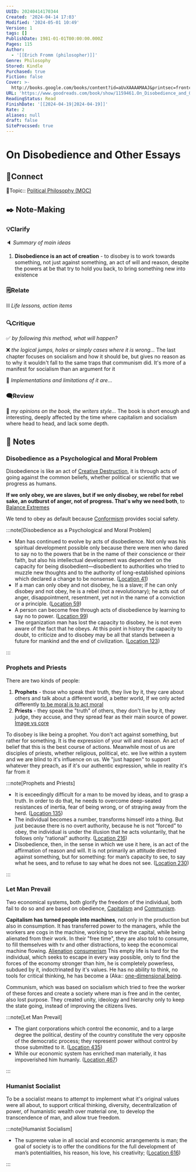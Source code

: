 ```yaml
---
UUID: 20240414170344
Created: '2024-04-14 17:03'
Modified: '2024-05-01 10:49'
Version: 1
tags: []
PublishDate: 1981-01-01T00:00:00.000Z
Pages: 115
Author:
  - '[[Erich Fromm (philosopher)]]'
Genre: Philosophy
Stored: Kindle
Purchased: true
Fiction: false
Cover: >-
  http://books.google.com/books/content?id=aUvXAAAAMAAJ&printsec=frontcover&img=1&zoom=1&source=gbs_api
URL: 'https://www.goodreads.com/book/show/1159461.On_Disobedience_and_Other_Essays'
ReadingStatus: Read
FinishDate: '[[2024-04-19|2024-04-19]]'
Rate: 2
aliases: null
draft: false
SiteProcssed: true
---
```


# On Disobedience and Other Essays

## 🔗Connect
🔼Topic:: [Political Philosophy (MOC)](/mocs/political-philosophy-moc.md)


## ✒️ Note-Making

### 💡Clarify
🔈 *Summary of main ideas*
1. **Disobedience is an act of creation** - to disobey is to work towards something, not just against something, an act of will and reason, despite the powers at be that try to hold you back, to bring something new into existence

### 🗒️Relate

⛓ *Life lessons, action items*

### 🔍Critique

✅ *by following this method, what will happen?*

❌ *the logical jumps, holes or simply cases where it is wrong...*
The last chapter focuses on socialism and how it should be, but gives no reason as to why it wouldn't fall to the same traps that communism did. It's more of a manifest for socialism than an argument for it

🧱 *Implementations and limitations of it are...*

### 🗨️Review

💭 *my opinions on the book, the writers style...*
The book is short enough and interesting, deeply affected by the time where capitalism and socialism where head to head, and lack some depth.

## 📒 Notes

### Disobedience as a Psychological and Moral Problem

Disobedience is like an act of [Creative Destruction](/notes/creative-destruction.md), it is through acts of going against the common beliefs, whether political or scientific that we progress as humans.

**If we only obey, we are slaves, but if we only disobey, we rebel for rebel sake, an outburst of anger, not of progress. That's why we need both**, to [Balance Extremes](/notes/balance-extremes.md)

We tend to obey as default because [Conformism](/notes/social-environment.md) provides social safety.

:::note[Disobedience as a Psychological and Moral Problem]

- Man has continued to evolve by acts of disobedience. Not only was his spiritual development possible only because there were men who dared to say no to the powers that be in the name of their conscience or their faith, but also his intellectual development was dependent on the capacity for being disobedient—disobedient to authorities who tried to muzzle new thoughts and to the authority of long-established opinions which declared a change to be nonsense. ([Location 41](https://readwise.io/to_kindle?action=open&asin=B003XDUCJK&location=41))
- If a man can only obey and not disobey, he is a slave; if he can only disobey and not obey, he is a rebel (not a revolutionary); he acts out of anger, disappointment, resentment, yet not in the name of a conviction or a principle. ([Location 59](https://readwise.io/to_kindle?action=open&asin=B003XDUCJK&location=59))
- A person can become free through acts of disobedience by learning to say no to power. ([Location 99](https://readwise.io/to_kindle?action=open&asin=B003XDUCJK&location=99))
- The organization man has lost the capacity to disobey, he is not even aware of the fact that he obeys. At this point in history the capacity to doubt, to criticize and to disobey may be all that stands between a future for mankind and the end of civilization. ([Location 123](https://readwise.io/to_kindle?action=open&asin=B003XDUCJK&location=123))

:::


### Prophets and Priests

There are two kinds of people:
1. **Prophets** - those who speak their truth, they live by it, they care about others and talk about a different world, a better world, If we only acted differently [to be moral is to act moral](/notes/to-be-moral-is-to-act-moral.md)
2. **Priests** - they speak the "truth" of others, they don't live by it, they judge, they accuse, and they spread fear as their main source of power. [Image vs core](/notes/form-vs-essence.md)

To disobey is like being a prophet. You don't act against something, but rather for something. It is the expression of your will and reason. An act of belief that this is the best course of actions. Meanwhile most of us are disciples of priests, whether religious, political, etc. we live within a system and we are blind to it's influence on us. We "just happen" to support whatever they preach, as if it's our authentic expression, while in reality it's far from it

:::note[Prophets and Priests]

- It is exceedingly difficult for a man to be moved by ideas, and to grasp a truth. In order to do that, he needs to overcome deep-seated resistances of inertia, fear of being wrong, or of straying away from the herd. ([Location 135](https://readwise.io/to_kindle?action=open&asin=B003XDUCJK&location=135))
- The individual becomes a number, transforms himself into a thing. But just because there is no overt authority, because he is not “forced” to obey, the individual is under the illusion that he acts voluntarily, that he follows only “rational” authority. ([Location 216](https://readwise.io/to_kindle?action=open&asin=B003XDUCJK&location=216))
- Disobedience, then, in the sense in which we use it here, is an act of the affirmation of reason and will. It is not primarily an attitude directed against something, but for something: for man’s capacity to see, to say what he sees, and to refuse to say what he does not see. ([Location 230](https://readwise.io/to_kindle?action=open&asin=B003XDUCJK&location=230))

:::


### Let Man Prevail

Two economical systems, both glorify the freedom of the individual, both fail to do so and are based on obedience, [Capitalism](/notes/capitalism.md) and [Communism](/notes/communism.md).

**Capitalism has turned people into machines**, not only in the production but also in consumption. It has transferred power to the managers, while the workers are cogs in the machine, working to serve the capital, while being alienated from their work. In their "free time", they are also told to consume, to fill themselves with tv and other distractions, to keep the economical machine flowing. [Alienation](/notes/alienation.md) [consumerism](/notes/consumerism.md)
This empty life is hard for the individual, which seeks to escape in every way possible, only to find the forces of the economy stronger than him, he is completely powerless, subdued by it, indoctrinated by it's values.
He has no ability to think, no tools for critical thinking, he has become a (Aka:: [one-dimensional being](/notes/one-dimensional-being.md).

Communism, which was based on socialism which tried to free the worker of these forces and create a society where man is free and in the center, also lost purpose. They created unity, ideology and hierarchy only to keep the state going, instead of improving the citizens lives.

:::note[Let Man Prevail]

- The giant corporations which control the economic, and to a large degree the political, destiny of the country constitute the very opposite of the democratic process; they represent power without control by those submitted to it. ([Location 435](https://readwise.io/to_kindle?action=open&asin=B003XDUCJK&location=435))
- While our economic system has enriched man materially, it has impoverished him humanly. ([Location 467](https://readwise.io/to_kindle?action=open&asin=B003XDUCJK&location=467))

:::


### Humanist Socialist

To be a socialist means to attempt to implement what it's original values were all about, to support critical thinking, diversity, decentralization of power, of humanistic wealth over material one, to develop the transcendence of man, and allow true freedom.

:::note[Humanist Socialism]

- The supreme value in all social and economic arrangements is man; the goal of society is to offer the conditions for the full development of man’s potentialities, his reason, his love, his creativity; ([Location 616](https://readwise.io/to_kindle?action=open&asin=B003XDUCJK&location=616))

:::

